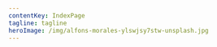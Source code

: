```yaml
---
contentKey: IndexPage
tagline: tagline
heroImage: /img/alfons-morales-ylswjsy7stw-unsplash.jpg
---
```


